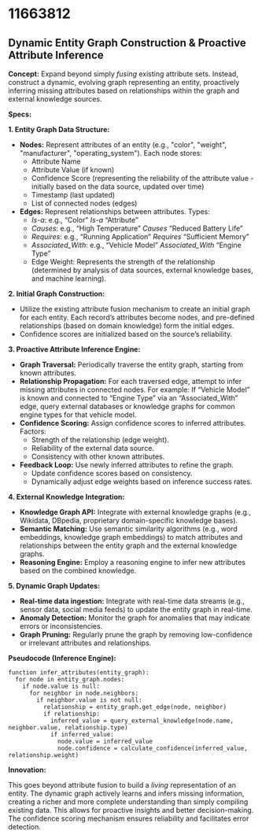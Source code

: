 # 11663812

## Dynamic Entity Graph Construction & Proactive Attribute Inference

**Concept:** Expand beyond simply *fusing* existing attribute sets. Instead, construct a dynamic, evolving graph representing an entity, proactively inferring missing attributes based on relationships within the graph and external knowledge sources.

**Specs:**

**1. Entity Graph Data Structure:**

*   **Nodes:** Represent attributes of an entity (e.g., "color", "weight", "manufacturer", "operating_system"). Each node stores:
    *   Attribute Name
    *   Attribute Value (if known)
    *   Confidence Score (representing the reliability of the attribute value - initially based on the data source, updated over time)
    *   Timestamp (last updated)
    *   List of connected nodes (edges)
*   **Edges:** Represent relationships between attributes. Types:
    *   *Is-a*:  e.g., “Color” *Is-a* “Attribute”
    *   *Causes*: e.g., “High Temperature” *Causes* “Reduced Battery Life”
    *   *Requires*: e.g., “Running Application” *Requires* “Sufficient Memory”
    *   *Associated_With*: e.g., “Vehicle Model” *Associated_With* “Engine Type”
    *   Edge Weight: Represents the strength of the relationship (determined by analysis of data sources, external knowledge bases, and machine learning).

**2. Initial Graph Construction:**

*   Utilize the existing attribute fusion mechanism to create an initial graph for each entity.  Each record’s attributes become nodes, and pre-defined relationships (based on domain knowledge) form the initial edges.
*   Confidence scores are initialized based on the source’s reliability.

**3. Proactive Attribute Inference Engine:**

*   **Graph Traversal:**  Periodically traverse the entity graph, starting from known attributes.
*   **Relationship Propagation:**  For each traversed edge, attempt to infer missing attributes in connected nodes.  For example: If “Vehicle Model” is known and connected to “Engine Type” via an “Associated_With” edge, query external databases or knowledge graphs for common engine types for that vehicle model.
*   **Confidence Scoring:** Assign confidence scores to inferred attributes. Factors:
    *   Strength of the relationship (edge weight).
    *   Reliability of the external data source.
    *   Consistency with other known attributes.
*   **Feedback Loop:** Use newly inferred attributes to refine the graph.
    *   Update confidence scores based on consistency.
    *   Dynamically adjust edge weights based on inference success rates.

**4. External Knowledge Integration:**

*   **Knowledge Graph API:** Integrate with external knowledge graphs (e.g., Wikidata, DBpedia, proprietary domain-specific knowledge bases).
*   **Semantic Matching:** Use semantic similarity algorithms (e.g., word embeddings, knowledge graph embeddings) to match attributes and relationships between the entity graph and the external knowledge graphs.
*   **Reasoning Engine:** Employ a reasoning engine to infer new attributes based on the combined knowledge.

**5. Dynamic Graph Updates:**

*   **Real-time data ingestion:** Integrate with real-time data streams (e.g., sensor data, social media feeds) to update the entity graph in real-time.
*   **Anomaly Detection:** Monitor the graph for anomalies that may indicate errors or inconsistencies.
*   **Graph Pruning:** Regularly prune the graph by removing low-confidence or irrelevant attributes and relationships.

**Pseudocode (Inference Engine):**

```
function infer_attributes(entity_graph):
  for node in entity_graph.nodes:
    if node.value is null:
      for neighbor in node.neighbors:
        if neighbor.value is not null:
          relationship = entity_graph.get_edge(node, neighbor)
          if relationship:
            inferred_value = query_external_knowledge(node.name, neighbor.value, relationship.type)
            if inferred_value:
              node.value = inferred_value
              node.confidence = calculate_confidence(inferred_value, relationship.weight)
```

**Innovation:**

This goes beyond attribute fusion to build a *living* representation of an entity. The dynamic graph actively learns and infers missing information, creating a richer and more complete understanding than simply compiling existing data. This allows for proactive insights and better decision-making. The confidence scoring mechanism ensures reliability and facilitates error detection.